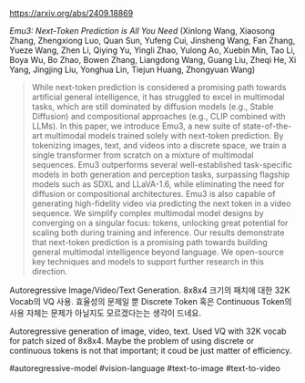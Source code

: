https://arxiv.org/abs/2409.18869

*Emu3: Next-Token Prediction is All You Need* (Xinlong Wang, Xiaosong Zhang, Zhengxiong Luo, Quan Sun, Yufeng Cui, Jinsheng Wang, Fan Zhang, Yueze Wang, Zhen Li, Qiying Yu, Yingli Zhao, Yulong Ao, Xuebin Min, Tao Li, Boya Wu, Bo Zhao, Bowen Zhang, Liangdong Wang, Guang Liu, Zheqi He, Xi Yang, Jingjing Liu, Yonghua Lin, Tiejun Huang, Zhongyuan Wang)

> While next-token prediction is considered a promising path towards artificial general intelligence, it has struggled to excel in multimodal tasks, which are still dominated by diffusion models (e.g., Stable Diffusion) and compositional approaches (e.g., CLIP combined with LLMs). In this paper, we introduce Emu3, a new suite of state-of-the-art multimodal models trained solely with next-token prediction. By tokenizing images, text, and videos into a discrete space, we train a single transformer from scratch on a mixture of multimodal sequences. Emu3 outperforms several well-established task-specific models in both generation and perception tasks, surpassing flagship models such as SDXL and LLaVA-1.6, while eliminating the need for diffusion or compositional architectures. Emu3 is also capable of generating high-fidelity video via predicting the next token in a video sequence. We simplify complex multimodal model designs by converging on a singular focus: tokens, unlocking great potential for scaling both during training and inference. Our results demonstrate that next-token prediction is a promising path towards building general multimodal intelligence beyond language. We open-source key techniques and models to support further research in this direction.

Autoregressive Image/Video/Text Generation. 8x8x4 크기의 패치에 대한 32K Vocab의 VQ 사용. 효율성의 문제일 뿐 Discrete Token 혹은 Continuous Token의 사용 자체는 문제가 아닐지도 모르겠다는는 생각이 드네요.

<english>
Autoregressive generation of image, video, text. Used VQ with 32K vocab for patch sized of 8x8x4. Maybe the problem of using discrete or continuous tokens is not that important; it coud be just matter of efficiency.
</english>

#autoregressive-model #vision-language #text-to-image #text-to-video 